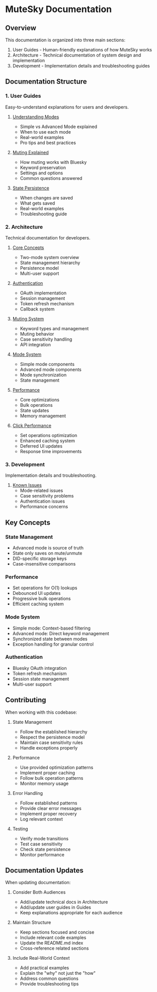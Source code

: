 # MuteSky Documentation

## Overview

This documentation is organized into three main sections:
1. User Guides - Human-friendly explanations of how MuteSky works
2. Architecture - Technical documentation of system design and implementation
3. Development - Implementation details and troubleshooting guides

## Documentation Structure

### 1. User Guides
Easy-to-understand explanations for users and developers.

1. [Understanding Modes](3-guides/1-understanding-modes.md)
   - Simple vs Advanced Mode explained
   - When to use each mode
   - Real-world examples
   - Pro tips and best practices

2. [Muting Explained](3-guides/2-muting-explained.md)
   - How muting works with Bluesky
   - Keyword preservation
   - Settings and options
   - Common questions answered

3. [State Persistence](3-guides/3-state-persistence.md)
   - When changes are saved
   - What gets saved
   - Real-world examples
   - Troubleshooting guide

### 2. Architecture
Technical documentation for developers.

1. [Core Concepts](1-architecture/1-core-concepts.md)
   - Two-mode system overview
   - State management hierarchy
   - Persistence model
   - Multi-user support

2. [Authentication](1-architecture/2-authentication.md)
   - OAuth implementation
   - Session management
   - Token refresh mechanism
   - Callback system

3. [Muting System](1-architecture/3-muting-system.md)
   - Keyword types and management
   - Muting behavior
   - Case sensitivity handling
   - API integration

4. [Mode System](1-architecture/4-mode-system.md)
   - Simple mode components
   - Advanced mode components
   - Mode synchronization
   - State management

5. [Performance](1-architecture/5-performance.md)
   - Core optimizations
   - Bulk operations
   - State updates
   - Memory management

6. [Click Performance](1-architecture/6-click-performance.md)
   - Set operations optimization
   - Enhanced caching system
   - Deferred UI updates
   - Response time improvements

### 3. Development
Implementation details and troubleshooting.

1. [Known Issues](2-development/1-known-issues.md)
   - Mode-related issues
   - Case sensitivity problems
   - Authentication issues
   - Performance concerns

## Key Concepts

### State Management
- Advanced mode is source of truth
- State only saves on mute/unmute
- DID-specific storage keys
- Case-insensitive comparisons

### Performance
- Set operations for O(1) lookups
- Debounced UI updates
- Progressive bulk operations
- Efficient caching system

### Mode System
- Simple mode: Context-based filtering
- Advanced mode: Direct keyword management
- Synchronized state between modes
- Exception handling for granular control

### Authentication
- Bluesky OAuth integration
- Token refresh mechanism
- Session state management
- Multi-user support

## Contributing

When working with this codebase:

1. State Management
   - Follow the established hierarchy
   - Respect the persistence model
   - Maintain case sensitivity rules
   - Handle exceptions properly

2. Performance
   - Use provided optimization patterns
   - Implement proper caching
   - Follow bulk operation patterns
   - Monitor memory usage

3. Error Handling
   - Follow established patterns
   - Provide clear error messages
   - Implement proper recovery
   - Log relevant context

4. Testing
   - Verify mode transitions
   - Test case sensitivity
   - Check state persistence
   - Monitor performance

## Documentation Updates

When updating documentation:

1. Consider Both Audiences
   - Add/update technical docs in Architecture
   - Add/update user guides in Guides
   - Keep explanations appropriate for each audience

2. Maintain Structure
   - Keep sections focused and concise
   - Include relevant code examples
   - Update the README.md index
   - Cross-reference related sections

3. Include Real-World Context
   - Add practical examples
   - Explain the "why" not just the "how"
   - Address common questions
   - Provide troubleshooting tips
